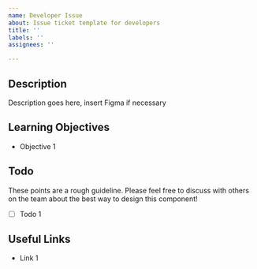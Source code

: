```yaml
---
name: Developer Issue
about: Issue ticket template for developers
title: ''
labels: ''
assignees: ''

---
```


## Description

Description goes here, insert Figma if necessary 

## Learning Objectives 

- Objective 1

## Todo

These points are a rough guideline. Please feel free to discuss with others on the team about the best way to design this component!

- [ ] Todo 1

## Useful Links

- Link 1
